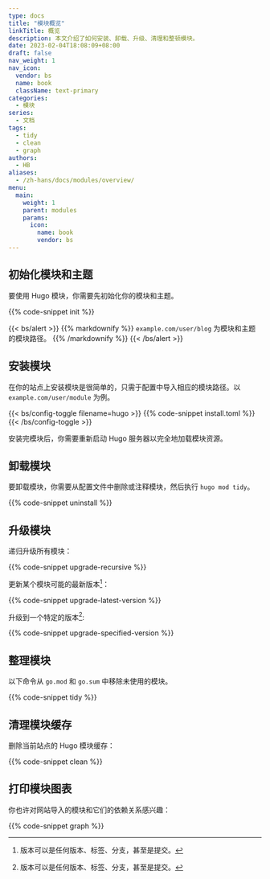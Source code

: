 ```yaml
---
type: docs
title: "模块概览"
linkTitle: 概览
description: 本文介绍了如何安装、卸载、升级、清理和整顿模块。
date: 2023-02-04T18:08:09+08:00
draft: false
nav_weight: 1
nav_icon:
  vendor: bs
  name: book
  className: text-primary
categories:
  - 模块
series:
  - 文档
tags:
  - tidy
  - clean
  - graph
authors:
  - HB
aliases:
  - /zh-hans/docs/modules/overview/
menu:
  main:
    weight: 1
    parent: modules
    params:
      icon:
        name: book
        vendor: bs
---
```


## 初始化模块和主题

要使用 Hugo 模块，你需要先初始化你的模块和主题。

{{% code-snippet init %}}

{{< bs/alert >}}
{{% markdownify %}}
`example.com/user/blog` 为模块和主题的模块路径。
{{% /markdownify %}}
{{< /bs/alert >}}

## 安装模块

在你的站点上安装模块是很简单的，只需于配置中导入相应的模块路径。以 `example.com/user/module` 为例。

{{< bs/config-toggle filename=hugo >}}
{{% code-snippet install.toml %}}
{{< /bs/config-toggle >}}

安装完模块后，你需要重新启动 Hugo 服务器以完全地加载模块资源。

## 卸载模块

要卸载模块，你需要从配置文件中删除或注释模块，然后执行 `hugo mod tidy`。

{{% code-snippet uninstall %}}

## 升级模块

递归升级所有模块：

{{% code-snippet upgrade-recursive %}}

更新某个模块可能的最新版本[^1]：

{{% code-snippet upgrade-latest-version %}}

升级到一个特定的版本[^1]:

{{% code-snippet upgrade-specified-version %}}

[^1]: 版本可以是任何版本、标签、分支，甚至是提交。

## 整理模块

以下命令从 `go.mod` 和 `go.sum` 中移除未使用的模块。

{{% code-snippet tidy %}}

## 清理模块缓存

删除当前站点的 Hugo 模块缓存：

{{% code-snippet clean %}}

## 打印模块图表

你也许对网站导入的模块和它们的依赖关系感兴趣：

{{% code-snippet graph %}}
